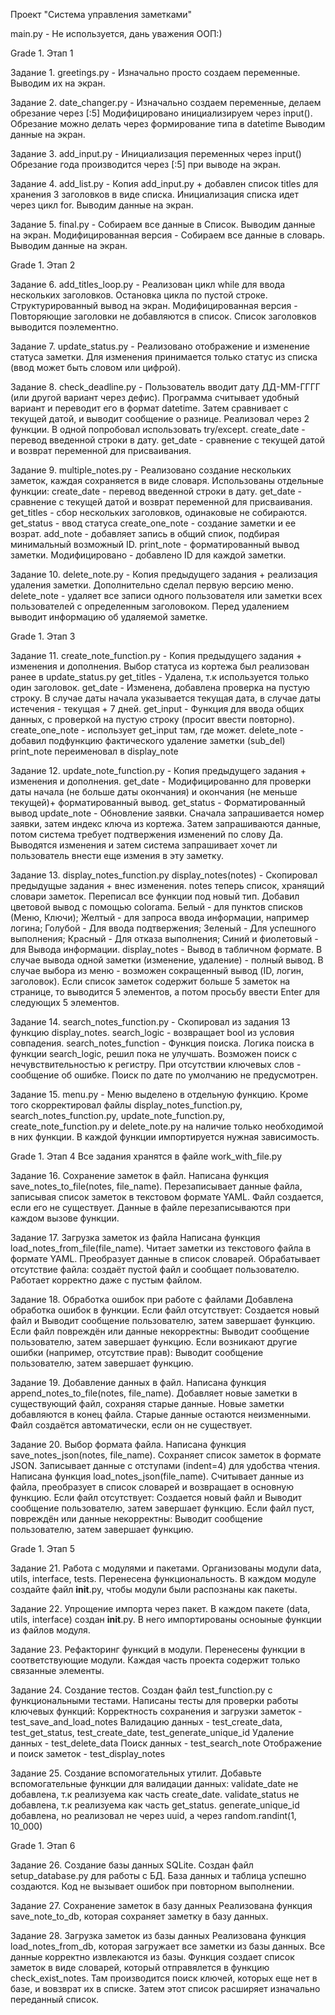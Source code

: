 Проект "Система управления заметками"

main.py - Не используется, дань уважения ООП:)

Grade 1. Этап 1

Задание 1. 
greetings.py - Изначально просто создаем переменные.
Выводим их на экран.

Задание 2. 
date_changer.py - Изначально создаем переменные, делаем обрезание через [:5]
Модифицировано инициализируем через input().
Обрезание можно делать через формирование типа в datetime
Выводим данные на экран.

Задание 3. 
add_input.py - Инициализация переменных через input()
Обрезание года производится через [:5] при выводе на экран.

Задание 4. 
add_list.py - Копия add_input.py + добавлен список titles для хранения 3 заголовков в виде списка.
Инициализация списка идет через цикл for.
Выводим данные на экран.

Задание 5.
final.py - Собираем все данные в Список. Выводим данные на экран.
Модифицированная версия - Собираем все данные в словарь. Выводим данные на экран.

Grade 1. Этап 2

Задание 6.
add_titles_loop.py - Реализован цикл while для ввода нескольких заголовков.
Остановка цикла по пустой строке. Структурированный вывод на экран.
Модифицированная версия - Повторяющие заголовки не добавляются в список.
Список заголовков выводится поэлементно.

Задание 7.
update_status.py - Реализовано отображение и изменение статуса заметки.
Для изменения принимается только статус из списка (ввод может быть словом или цифрой).

Задание 8.
check_deadline.py - Пользователь вводит дату ДД-ММ-ГГГГ (или другой вариант через дефис).
Программа считывает удобный вариант и переводит его в формат datetime.
Затем сравнивает с текущей датой, и выводит сообщение о разнице.
Реализовал через 2 функции. В одной попробовал использовать try/except.
	create_date - перевод введенной строки в дату.
	get_date - сравнение с текущей датой и возврат переменной для присваивания.

Задание 9.
multiple_notes.py - Реализовано создание нескольких заметок, каждая сохраняется в виде словаря.
Использованы отдельные функции:
	create_date - перевод введенной строки в дату.
	get_date - сравнение с текущей датой и возврат переменной для присваивания.
	get_titles - сбор нескольких заголовков, одинаковые не собираются.
	get_status - ввод статуса
	create_one_note - создание заметки и ее возрат.
	add_note - добавляет запись в общий спиок, подбирая минимальный возможный ID.
	print_note - форматированный вывод заметки.
Модифицировано - добавлено ID для каждой заметки.

Задание 10.
delete_note.py - Копия предыдущего задания + реализация удаления заметки.
Дополнительно сделал первую версию меню.
	delete_note - удаляет все записи одного пользователя или заметки всех пользователей с определенным заголовоком.
		Перед удалением выводит информацию об удаляемой заметке.

Grade 1. Этап 3

Задание 11.
create_note_function.py - Копия предыдущего задания + изменения и дополнения.
	Выбор статуса из кортежа был реализован ранее в update_status.py
	get_titles - Удалена, т.к используется только один заголовок.
	get_date - Изменена, добавлена проверка на пустую строку. 
		В случае даты начала указывается текущая дата, в случае даты истечения - текущая + 7 дней.
	get_input - Функция для ввода общих данных, с проверкой на пустую строку (просит ввести повторно).
	create_one_note - использует get_input там, где может.
	delete_note - добавил подфункцию фактического удаление заметки (sub_del)
	print_note переименовал в display_note

Задание 12.
update_note_function.py - Копия предыдущего задания + изменения и дополнения.
	get_date - Модифицированно для проверки даты начала (не больше даты окончания) 
		и окончания (не меньше текущей)+ форматированный вывод.
	get_status - Форматированный вывод
	update_note - Обновление заявки. Сначала запрашивается номер заявки, затем индекс ключа из кортежа.
		Затем запрашиваются данные, потом система требует подтвержения изменений по слову Да.
		Выводятся изменения и затем система запрашивает хочет ли пользователь внести еще измения в эту заметку.

Задание 13.
display_notes_function.py
	display_notes(notes) - Скопировал предыдущые задания + внес изменения.
	notes теперь список, хранящий словари заметок. Переписал все функции под новый тип. 
	Добавил цветовой вывод с помощью colorama.
		Белый - для пунктов списков (Меню, Ключи);
		Желтый - для запроса ввода информации, например логина;
		Голубой - Для ввода подтвержения;
		Зеленый - Для успешного выполнения;
		Красный - Для отказа выполнения;
		Синий и фиолетовый - для Вывода информации.
	display_notes - Вывод в табличном формате. В случае вывода одной заметки (изменение, удаление) - полный вывод.
		В случае выбора из меню - возможен сокращенный вывод (ID, логин, заголовок).
		Если список заметок содержит больше 5 заметок на странице, то выводится 5 элементов, 
		а потом просьбу ввести Enter для следующих 5 элементов.
		
Задание 14.
	search_notes_function.py - Скопировал из задания 13 функцию display_notes.
	search_logic - возвращает bool из условия совпадения.
	search_notes_function - Функция поиска. Логика поиска в функции search_logic, решил пока не улучшать.
	Возможен поиск с нечувствительностью к регистру. При отсутствии ключевых слов - сообщение об ошибке.
	Поиск по дате по умолчанию не предусмотрен.
	
Задание 15.
menu.py - Меню выделено в отдельную функцию. 
	Кроме того скорректировал файлы display_notes_function.py, search_notes_function.py, update_note_function.py,
	create_note_function.py и delete_note.py на наличие только необходимой в них функции.
	В каждой функции импортируется нужная зависимость.

Grade 1. Этап 4
Все задания хранятся в файле work_with_file.py

Задание 16.
	Сохранение заметок в файл.
	Написана функция save_notes_to_file(notes, file_name). Перезаписывает данные файла, записывая список заметок в текстовом формате YAML.
	Файл создается, если его не существует. Данные в файле перезаписываются при каждом вызове функции.

Задание 17.
	Загрузка заметок из файла
	Написана функция load_notes_from_file(file_name).
	Читает заметки из текстового файла в формате YAML. Преобразует данные в список словарей.
	Обрабатывает отсутствие файла: создаёт пустой файл и сообщает пользователю. Работает корректно даже с пустым файлом.

Задание 18.
	Обработка ошибок при работе с файлами
	Добавлена обработка ошибок в функции.
		Если файл отсутствует: Создается новый файл и Выводит сообщение пользователю, затем завершает функцию.
		Если файл повреждён или данные некорректны: Выводит сообщение пользователю, затем завершает функцию.
		Если возникают другие ошибки (например, отсутствие прав): Выводит сообщение пользователю, затем завершает функцию.
		
Задание 19.
	Добавление данных в файл.
	Написана функция append_notes_to_file(notes, file_name).
	Добавляет новые заметки в существующий файл, сохраняя старые данные.
	Новые заметки добавляются в конец файла. Старые данные остаются неизменными. Файл создаётся автоматически, если он не существует.

Задание 20.
	Выбор формата файла.
	Написана функция save_notes_json(notes, file_name).
	Сохраняет список заметок в формате JSON. Записывает данные с отступами (indent=4) для удобства чтения.
	Написана функция load_notes_json(file_name).
	Считывает данные из файла, преобразует в список словарей и возвращает в основную функцию.
	Если файл отсутствует: Создается новый файл и Выводит сообщение пользователю, затем завершает функцию.
	Если файл пуст, повреждён или данные некорректны: Выводит сообщение пользователю, затем завершает функцию.
	
Grade 1. Этап 5

Задание 21.
	Работа с модулями и пакетами.
		Организованы модули data, utils, interface, tests. Перенесена функциональность.
		В каждом модуле создайте файл __init__.py, чтобы модули были распознаны как пакеты.
	
Задание 22.
	Упрощение импорта через пакет.
	В каждом пакете (data, utils, interface) создан __init__.py.
	В него импортированы осноыные функции из файлов модуля.
	
Задание 23.
	Рефакторинг функций в модули.
	Перенесены функции в соответствующие модули. Каждая часть проекта содержит только связанные элементы.
	
Задание 24.
	Создание тестов.
	Создан файл test_function.py с функциональными тестами.
	Написаны тесты для проверки работы ключевых функций:
		Корректность сохранения и загрузки заметок - test_save_and_load_notes
		Валидацию данных - test_create_data, test_get_status, test_create_date, test_generate_unique_id
		Удаление данных - test_delete_data
		Поиск данных - test_search_note
		Отображение и поиск заметок - test_display_notes

Задание 25.
	Создание вспомогательных утилит.
	Добавьте вспомогательные функции для валидации данных:
		validate_date не добавлена, т.к реализуема как часть create_date.
		validate_status не добавлена, т.к реализуема как часть get_status.
		generate_unique_id добавлена, но реализовал не через uuid, а через random.randint(1, 10_000)
		
Grade 1. Этап 6

Задание 26.
	Создание базы данных SQLite.
	Создан файл setup_database.py для работы с БД.
	База данных и таблица успешно создаются.
	Код не вызывает ошибок при повторном выполнении.

Задание 27.
	Сохранение заметок в базу данных
	Реализована функция save_note_to_db, которая сохраняет заметку в базу данных.
	
Задание 28.
	Загрузка заметок из базы данных
	Реализована функция load_notes_from_db, которая загружает все заметки из базы данных.
	Все данные корректно извлекаются из базы.
	Функция создает список заметок в виде словарей, который отправялется в функцию check_exist_notes.
	Там производится поиск ключей, которых еще нет в базе, и вовзврат их в списке.
	Затем этот список расширяет изначально переданный список.
